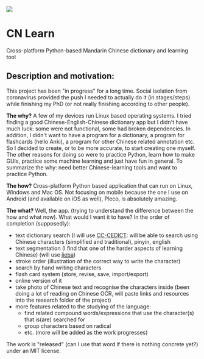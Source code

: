 ![](https://github.com/vladutmd/cnlearn/workflows/Run%20python%20tests/badge.svg)

# CN Learn
Cross-platform Python-based Mandarin Chinese dictionary and learning tool

## Description and motivation:
This project has been "in progress" for a long time. Social isolation from coronavirus provided the push I needed to actually do it (in stages/steps) while finishing my PhD (or not really finishing according to other people).

**The why?**
A few of my devices run Linux based operating systems. I tried finding a good Chinese-English-Chinese dictionary app but I didn't have much luck: some were not functional, some had broken dependencies. In addition, I didn't want to have a program for a dictionary, a program for flashcards (hello Anki), a program for other Chinese related annotation etc. So I decided to create, or to be more accurate, to start creating one myself. The other reasons for doing so were to practice Python, learn how to make GUIs, practice some machine learning and just have fun in general.
To summarize the why: need better Chinese-learning tools and want to practice Python.


**The how?**
Cross-platform Python based application that can run on Linux, Windows and Mac OS. Not focusing on mobile because the one I use on Android (and available on iOS as well), Pleco, is absolutely amazing.


**The what?**
Well, the app. (trying to understand the difference between the how and what now).
What would I want it to have? In the order of completion (supposedly):
- text dictionary search (I will use  [CC-CEDICT](https://www.mdbg.net/chinese/dictionary?page=cedict): will be able to search using Chinese characters (simplified and traditional), pinyin, english
- text segmentation (I find that one of the harder aspects of learning Chinese) (will use [jieba](https://github.com/fxsjy/jieba))
- stroke order (illustration of the correct way to write the character)
- search by hand writing characters
- flash card system (store, revise, save, import/export)
- online version of it
- take photo of Chinese text and recognise the characters inside (been doing a lot of reading on Chinese OCR, will paste links and resources into the research folder of the project)
- more features related to the studying of the language:
    - find related compound words/expressions that use the character(s) that is(are) searched for
    - group characters based on radical
    - etc. (more will be added as the work progresses)


The work is "released" (can I use that word if there is nothing concrete yet?) under an MIT license.
